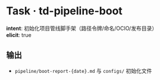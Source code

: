 # Task · td-pipeline-boot

**intent**: 初始化项目管线脚手架（路径令牌/命名/OCIO/发布目录）  
**elicit**: true

## 输出

- `pipeline/boot-report-{date}.md` 与 `configs/` 初始化文件
